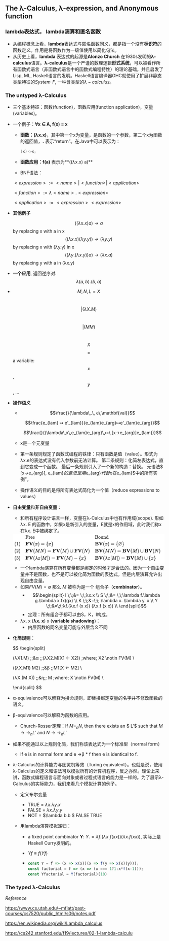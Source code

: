 ## The λ-Calculus, λ-expression,  and Anonymous function

### lambda表达式， lambda演算和匿名函数

- 从编程概念上看，**lambda**表达式与匿名函数同义，都是指一个没有**标识符**的函数定义。作用是将函数作为一级值使用以简化句法。
- 从历史上看，**lambda** 表达式的起源是**Alonzo Church** 在1930s发明的**λ-calculus**语言。**λ-calculus**是一个严谨的数理逻辑**形式系统**，可以被看作所有函数式语言（非函数式语言中的函数式编程特性）的理论基础，并且启发了Lisp, ML, Haskell语言的发明。Haskell语言编译器GHC就使用了扩展非静态类型特征的$System\;\, F$, 一种含类型的$\lambda-calculus$。

### The untyped λ-Calculus

- 三个基本特征：函数(function)，函数应用(function application)，变量(variables)。

- 一个例子：**∀x ∈ A, f(x) = x**

  - **函数：(λx.x)**，其中第一个x为变量，是函数的一个参数，第二个x为函数的返回值，**.** 表示“return”。在Java中可以表示为：

    ```java
    (x)->x;
    ```

  - **函数应用：f(a)** 表示为**((λx.x) a)** 

  -  BNF语法：

    $<expression> := <name> | <function> | <application>$

    $<function> := λ<name>.<expression>$

    $<application> := <expression><expression>$

- **其他例子**

  $$((λx.x) a) → a $$                       by replacing x with a in x 
  $$((λx.x) (λy.y)) → (λy.y)$$    by replacing x with (λy.y) in x 
  $$((λy.(λx.y)) a) → (λx.a)$$    by replacing y with a in (λx.y)

- **一个应用**, 返回逆序对: $$λ (a,b) . (b,a)$$

- $$M, N, L = X $$

  ​				$$| (λX.M) $$		

  ​	  	      $$ | (M M)$$

  ​      $$ X $$      $$= $$  a variable: $$ x$$, $$y$$, ...

- **操作语义**

  - $$\frac{}{\lambda\,.\, e\,\mathbf{val}}$$ 

    $$\frac{e_{lam} ↦ e'_{lam}}{e_{lam}e_{arg}↦e'_{lam}e_{arg}}$$

    $$\frac{}{(\lambda\,x\,e_{lam}e_{arg}\,↦\,[x→e_{arg}]e_{lam})}$$

  - x是一个元变量

  - 第一条规则规定了函数式编程的铁律：只有函数是值（value）。形式为λx.e的表达式没有代入参数前无法计算。
    第二条规则：化简左表达式，直到它变成一个函数。
    最后一条规则引入了一个新的构造：替换。 元语法$ [x→e_{arg}]\, e_{lam}$的意思是用$e_{arg}$代替x在$e_{lam}$中的所有实例”。

  - 操作语义的目的是将所有表达式简化为一个值（reduce expressions to values）

- **自由变量**和**非自由变量**：

  - 和所有程序设计语言一样，变量在λ-Calculus中也有作用域(scope). 形如λx. E 的函数中，如果x是新引入的变量，E就是x的作用域，此时我们称x在λx. E中被绑定了。

  <img src="lambda calculus.assets/free.png" alt="free" style="zoom:100%;" />

  

  - 一个lambda演算在所有变量都是绑定的时候才是合法的。因为一个自由变量并不是函数，也不是可以被化简为函数的表达式。但是内层演算允许出现自由变量。
  - 如果$FV(M)=∅$ 那么 $M$ 被称为是一个 组合子（**combinator**）。
    - $$\begin{split} I \;\;&= \;\;λx.x  \\ S \;\;&= \;\;\lambda f.\lambda g.\lambda x.fx(gx) \\ K \;\;&=\;\; \lambda x. \lambda y. x \\ Y \;\;&=\;\;λf.(λx.f (x x)) (λx.f (x x))  \\ \end{split}$$
    - 定理：所有组合子都可以由S，K，I构成。
  - λx. x (**λx. x**) x (**variable shadowing**)：
    - 内层函数的同名变量可能与外层含义不同

- **化简规则**：

  
  $$
  \begin{split}
  
  (λX1.M) \;\;&α \;\;(λX2.M[X1 ← X2]) \;where\;  X2 \notin FV(M) \\
  
  ((λX.M1) M2) \;\;&β \;\;M1[X ← M2] \\
  
  (λX.(M X)) \;\;&η\;\; M \;where\; X \notin FV(M) \\
  
  \end{split}
  $$

- α-equivalence可以解释为换命规则，即替换绑定变量的名字并不修改函数的语义。

- β-equivalence可以解释为函数的应用。

  -  Church-Rosser定理：If $M =_n N$, then there exists an $ L'$  such that $M →→_n L'$  and $N →→_n L'$ 

- 如果不能通过以上规则化简，我们称该表达式为一个标准型（normal form）

  - If e is in normal form and e ->β * f then e is identical to f.

- λ-Calculus的计算能力与图灵机等效（Turing equivalent）。也就是说，使用λ-Calculus的定义和语法可以模拟所有的计算机程序，反之亦然。理论上来讲，函数式编程语言与面向对象或者过程式语言的能力是一样的。为了展示λ-Calculus的实际能力，我们来看几个模拟计算的例子。

  - 定义布尔变量

    - TRUE = $\lambda x. \lambda y. x$
    - FALSE = $\lambda x. \lambda y. y$
    - NOT = $\lambda b.b $ FALSE TRUE​

  - 用lambda演算模拟递归：

    - a fixed point combinator **Y**:   $Y .= λf.(λx.f (x x)) (λx.f (x x))$, 实际上是Haskell Curry发明的。

    - $Y f ≡ f (Y f )$

    - ```javascript
      const Y = f => (x => x(x))(x => f(y => x(x)(y)));
      const factorial = f => (x => (x === 1?1:x*f(x-1)));
      const Yfactorial = Y(factorial)(10)
      ```

### The typed λ-Calculus


$Reference$


https://www.cs.utah.edu/~mflatt/past-courses/cs7520/public_html/s06/notes.pdf

https://en.wikipedia.org/wiki/Lambda_calculus

https://cs242.stanford.edu/f19/lectures/02-1-lambda-calculu
